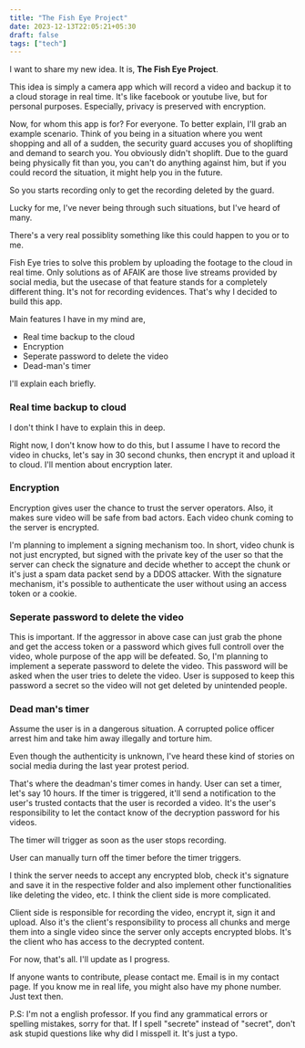 ```yaml
---
title: "The Fish Eye Project"
date: 2023-12-13T22:05:21+05:30
draft: false
tags: ["tech"]
---
```


I want to share my new idea. It is, **The Fish Eye Project**. 

This idea is simply a camera app which will record a video and backup it to a
cloud storage in real time. It's like facebook or youtube live, but for personal
purposes. Especially, privacy is preserved with encryption.

Now, for whom this app is for? For everyone. To better explain, I'll grab
an example scenario. Think of you being in a situation where you went shopping
and all of a sudden, the security guard accuses you of shoplifting and demand to
search you. You obviously didn't shoplift. Due to the guard being physically fit
than you, you can't do anything against him, but if you could record the
situation, it might help you in the future.

So you starts recording only to get the recording deleted by the guard. 

Lucky for me, I've
never being through such situations, but I've heard of many. 

There's a very
real possiblity something like this could happen to you or to me.

Fish Eye tries to solve this problem by uploading the footage to the cloud in real
time. Only solutions as of AFAIK are those live
streams provided by social media, but the usecase of that feature stands for a
completely different thing. It's not for recording evidences. That's why I
decided to build this app.

Main features I have in my mind are,

* Real time backup to the cloud
* Encryption
* Seperate password to delete the video
* Dead-man's timer

I'll explain each briefly.

### Real time backup to cloud

I don't think I have to explain this in deep. 

Right now, I don't know how to do this, but I assume I have to record the video
in chucks, let's say in 30 second chunks, then encrypt it and upload it to
cloud. I'll mention about encryption later.

### Encryption

Encryption gives user the chance to trust the server operators. Also, it makes
sure video will be safe from bad actors. Each video chunk coming to the server is
encrypted. 

I'm planning to implement a signing mechanism too. In short, video chunk is not
just encrypted, but signed with the private key of the user so that the server
can check the signature and decide whether to accept the chunk or it's just a
spam data packet send by a DDOS attacker. With the signature mechanism, it's
possible to authenticate the user without using an access token or a cookie.

### Seperate password to delete the video

This is important. If the aggressor in above case can just grab the
phone and get the access token or a password which gives full controll over the
video, whole purpose of the app will be defeated. So, I'm planning to implement
a seperate password to delete the video. This password will be asked when the
user tries to delete the video. User is supposed to keep this password a secret
so the video will not get deleted by unintended people.

### Dead man's timer

Assume the user is in a dangerous situation. A corrupted police officer arrest
him and take him away illegally and torture him.

Even though the authenticity is unknown, I've heard these kind of stories on social
media during the last year protest period.

That's where the deadman's timer comes in handy. User can set a timer, let's
say 10 hours. If the timer is triggered, it'll send a notification to the user's
trusted contacts that the user is recorded a video. It's the user's
responsibility to let the contact know of the decryption password for his videos.

The timer will trigger as soon as the user stops recording. 

User can manually turn off the timer before the timer triggers.

<div class="hr"></div>

I think the server needs to accept any encrypted blob, check it's signature
and save it in the respective folder and also implement other functionalities
like deleting the video, etc. I think the client side is more complicated.

Client side is responsible for recording the video, encrypt it, sign it and upload.
Also it's the client's responsibility to process all chunks and merge them into a
single video since the server only accepts encrypted blobs. It's the client who
has access to the decrypted content.

For now, that's all. I'll update as I progress.

If anyone wants to contribute, please contact me. Email is in my contact page.
If you know me in real life, you might also have my phone number. Just text
then.

<div class="hr"></div>

P.S: I'm not a english professor. If you find any grammatical errors or spelling
mistakes, sorry for that. If I spell "secrete" instead of "secret", don't ask
stupid questions like why did I misspell it. It's just a typo.